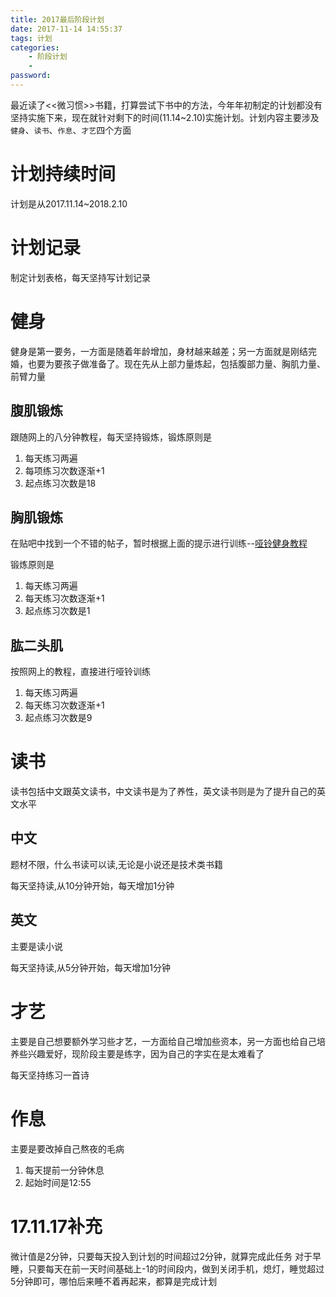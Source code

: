```yaml
---
title: 2017最后阶段计划
date: 2017-11-14 14:55:37
tags: 计划
categories:
    - 阶段计划
    - 
password: 
---
```


最近读了<<微习惯>>书籍，打算尝试下书中的方法，今年年初制定的计划都没有坚持实施下来，现在就针对剩下的时间(11.14~2.10)实施计划。计划内容主要涉及`健身`、`读书`、`作息`、`才艺`四个方面

# 计划持续时间

计划是从2017.11.14~2018.2.10

# 计划记录

制定计划表格，每天坚持写计划记录

# 健身

健身是第一要务，一方面是随着年龄增加，身材越来越差；另一方面就是刚结完婚，也要为要孩子做准备了。现在先从上部力量炼起，包括腹部力量、胸肌力量、前臂力量

## 腹肌锻炼

跟随网上的八分钟教程，每天坚持锻炼，锻炼原则是

1. 每天练习两遍
2. 每项练习次数逐渐+1
3. 起点练习次数是18



## 胸肌锻炼

在贴吧中找到一个不错的帖子，暂时根据上面的提示进行训练--[哑铃健身教程](http://tieba.baidu.com/p/2863463732) 

锻炼原则是

1. 每天练习两遍
2. 每天练习次数逐渐+1
3. 起点练习次数是1

## 肱二头肌

按照网上的教程，直接进行哑铃训练

1. 每天练习两遍
2. 每天练习次数逐渐+1
3. 起点练习次数是9

# 读书

读书包括中文跟英文读书，中文读书是为了养性，英文读书则是为了提升自己的英文水平

## 中文

题材不限，什么书读可以读,无论是小说还是技术类书籍

每天坚持读,从10分钟开始，每天增加1分钟


## 英文

主要是读小说

每天坚持读,从5分钟开始，每天增加1分钟


# 才艺

主要是自己想要额外学习些才艺，一方面给自己增加些资本，另一方面也给自己培养些兴趣爱好，现阶段主要是练字，因为自己的字实在是太难看了

每天坚持练习一首诗

# 作息

主要是要改掉自己熬夜的毛病

1. 每天提前一分钟休息
2. 起始时间是12:55

# 17.11.17补充
微计值是2分钟，只要每天投入到计划的时间超过2分钟，就算完成此任务
对于早睡，只要每天在前一天时间基础上-1的时间段内，做到关闭手机，熄灯，睡觉超过5分钟即可，哪怕后来睡不着再起来，都算是完成计划
